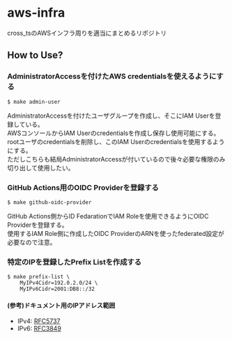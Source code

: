# aws-infra
cross_tsのAWSインフラ周りを適当にまとめるリポジトリ

## How to Use?
### AdministratorAccessを付けたAWS credentialsを使えるようにする
```
$ make admin-user
```

AdministratorAccessを付けたユーザグループを作成し、そこにIAM Userを登録している。  
AWSコンソールからIAM Userのcredentialsを作成し保存し使用可能にする。  
rootユーザのcredentialsを削除し、このIAM Userのcredentialsを使用するようにする。  
ただしこちらも結局AdministratorAccessが付いているので後々必要な権限のみ切り出して使用したい。

### GitHub Actions用のOIDC Providerを登録する
```
$ make github-oidc-provider
```

GitHub Actions側からID FedarationでIAM Roleを使用できるようにOIDC Providerを登録する。  
使用するIAM Role側に作成したOIDC ProviderのARNを使ったfederated設定が必要なので注意。  


### 特定のIPを登録したPrefix Listを作成する
```
$ make prefix-list \
    MyIPv4Cidr=192.0.2.0/24 \
    MyIPv6Cidr=2001:DB8::/32 
```

#### (参考)ドキュメント用のIPアドレス範囲
* IPv4: [RFC5737](https://datatracker.ietf.org/doc/html/rfc5737)
* IPv6: [RFC3849](https://datatracker.ietf.org/doc/html/rfc3849)
